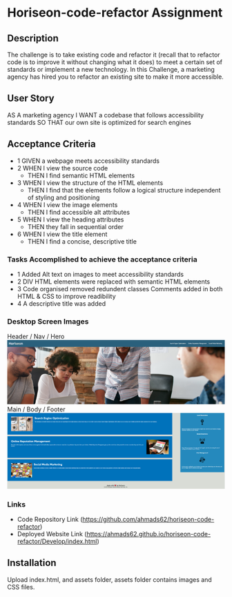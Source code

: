 # Horiseon-code-refactor Assignment

## Description
The challenge is to take existing code and refactor it (recall that to refactor code is to improve it without changing what it does) to meet a certain set of standards or implement a new technology. In this Challenge, a marketing agency has hired you to refactor an existing site to make it more accessible.

## User Story
AS A marketing agency I WANT a codebase that follows accessibility standards SO THAT our own site is optimized for search engines

## Acceptance Criteria 
* 1 GIVEN a webpage meets accessibility standards
* 2 WHEN I view the source code
  * THEN I find semantic HTML elements
* 3 WHEN I view the structure of the HTML elements
  * THEN I find that the elements follow a logical structure independent of styling and positioning
* 4 WHEN I view the image elements
  * THEN I find accessible alt attributes
* 5 WHEN I view the heading attributes
  * THEN they fall in sequential order
* 6 WHEN I view the title element
  * THEN I find a concise, descriptive title
    
### Tasks Accomplished to achieve the acceptance criteria 
* 1 Added Alt text on images to meet accessibility standards 
* 2 DIV HTML elements were replaced with semantic HTML elements
* 3 Code organised removed redundent classes Comments added in both HTML & CSS to improve readibility 
* 4 A descriptive title was added

### Desktop Screen Images
Header / Nav / Hero
![Header-Nav](./Develop/assets/images/hori-header.png?raw=true "Header")
Main / Body / Footer
![Body-Footer](./Develop/assets/images/hori-body.png?raw=true "Home Page")

### Links
* Code Repository Link  (https://github.com/ahmads62/horiseon-code-refactor)
* Deployed Website Link (https://ahmads62.github.io/horiseon-code-refactor/Develop/index.html)

## Installation
Upload index.html, and assets folder, assets folder contains images and CSS files.